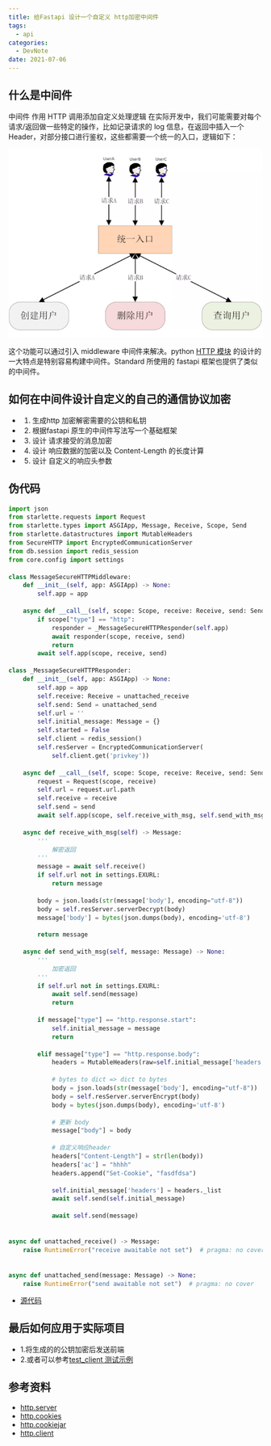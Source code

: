 ```yaml
---
title: 给Fastapi 设计一个自定义 http加密中间件
tags:
  - api
categories:
  - DevNote 
date: 2021-07-06
---
```

## 什么是中间件

中间件 作用 HTTP 调用添加自定义处理逻辑
在实际开发中，我们可能需要对每个请求/返回做一些特定的操作，比如记录请求的 log 信息，在返回中插入一个 Header，对部分接口进行鉴权，这些都需要一个统一的入口，逻辑如下：

![](/images/st/接口逻辑.png)

这个功能可以通过引入 middleware 中间件来解决。python [HTTP 模块](https://docs.python.org/zh-cn/3.7/library/http.html) 的设计的一大特点是特别容易构建中间件。Standard 所使用的 fastapi 框架也提供了类似的中间件。

## 如何在中间件设计自定义的自己的通信协议加密

- 1. 生成http 加密解密需要的公钥和私钥
- 2. 根据fastapi 原生的中间件写法写一个基础框架
- 3. 设计 请求接受的消息加密
- 4. 设计 响应数据的加密以及 Content-Length 的长度计算
- 5. 设计 自定义的响应头参数

## 伪代码

```python
import json
from starlette.requests import Request
from starlette.types import ASGIApp, Message, Receive, Scope, Send
from starlette.datastructures import MutableHeaders
from SecureHTTP import EncryptedCommunicationServer
from db.session import redis_session
from core.config import settings

class MessageSecureHTTPMiddleware:
    def __init__(self, app: ASGIApp) -> None:
        self.app = app

    async def __call__(self, scope: Scope, receive: Receive, send: Send) -> None:
        if scope["type"] == "http":
            responder = _MessageSecureHTTPResponder(self.app)
            await responder(scope, receive, send)
            return
        await self.app(scope, receive, send)

class _MessageSecureHTTPResponder:
    def __init__(self, app: ASGIApp) -> None:
        self.app = app
        self.receive: Receive = unattached_receive
        self.send: Send = unattached_send
        self.url = ''
        self.initial_message: Message = {}
        self.started = False
        self.client = redis_session()
        self.resServer = EncryptedCommunicationServer(
            self.client.get('privkey'))

    async def __call__(self, scope: Scope, receive: Receive, send: Send) -> None:
        request = Request(scope, receive)
        self.url = request.url.path
        self.receive = receive
        self.send = send
        await self.app(scope, self.receive_with_msg, self.send_with_msg)

    async def receive_with_msg(self) -> Message:
        '''
            解密返回
        '''
        message = await self.receive()
        if self.url not in settings.EXURL:
            return message

        body = json.loads(str(message['body'], encoding="utf-8"))
        body = self.resServer.serverDecrypt(body)
        message['body'] = bytes(json.dumps(body), encoding='utf-8')
        
        return message

    async def send_with_msg(self, message: Message) -> None:
        '''
            加密返回
        '''
        if self.url not in settings.EXURL:
            await self.send(message)
            return

        if message["type"] == "http.response.start":
            self.initial_message = message
            return

        elif message["type"] == "http.response.body":
            headers = MutableHeaders(raw=self.initial_message['headers'])

            # bytes to dict => dict to bytes
            body = json.loads(str(message['body'], encoding="utf-8"))
            body = self.resServer.serverEncrypt(body)
            body = bytes(json.dumps(body), encoding='utf-8')

            # 更新 body
            message["body"] = body

            # 自定义响应header
            headers["Content-Length"] = str(len(body))
            headers['ac'] = "hhhh"
            headers.append("Set-Cookie", "fasdfdsa")

            self.initial_message['headers'] = headers._list
            await self.send(self.initial_message)

            await self.send(message)


async def unattached_receive() -> Message:
    raise RuntimeError("receive awaitable not set")  # pragma: no cover


async def unattached_send(message: Message) -> None:
    raise RuntimeError("send awaitable not set")  # pragma: no cover
```

- [源代码](https://github.com/jackerzz/Standard/blob/master/middleware/secureHttpsMiddleware.py)

## 最后如何应用于实际项目
- 1.将生成的的公钥加密后发送前端
- 2.或者可以参考[test_client 测试示例](https://github.com/jackerzz/Standard/blob/master/test/test_client.py)

## 参考资料

- [http.server](https://docs.python.org/zh-cn/3.7/library/http.server.html#module-http.server)
- [http.cookies](https://docs.python.org/zh-cn/3.7/library/http.cookies.html#module-http.cookies)
- [http.cookiejar](https://docs.python.org/zh-cn/3.7/library/http.cookiejar.html#module-http.cookiejar)
- [http.client](https://docs.python.org/zh-cn/3.7/library/http.client.html#module-http.client)